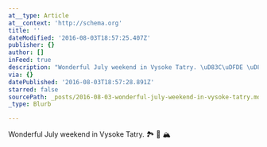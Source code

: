 ```yaml
---
at__type: Article
at__context: 'http://schema.org'
title: ''
dateModified: '2016-08-03T18:57:25.407Z'
publisher: {}
author: []
inFeed: true
description: "Wonderful July weekend in Vysoke Tatry. \uD83C\uDFDE \uD83C\uDF32 \uD83C\uDFD4 "
via: {}
datePublished: '2016-08-03T18:57:28.891Z'
starred: false
sourcePath: _posts/2016-08-03-wonderful-july-weekend-in-vysoke-tatry.md
_type: Blurb

---
```

Wonderful July weekend in Vysoke Tatry. 🏞 🌲 🏔